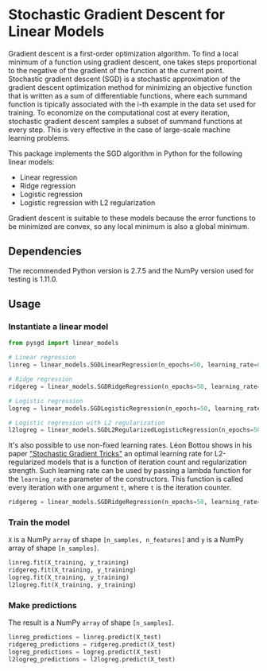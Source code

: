 # Stochastic Gradient Descent for Linear Models
Gradient descent is a first-order optimization algorithm. To find a local minimum of a function using gradient descent, one takes steps proportional to the negative of the gradient of the function at the current point. Stochastic gradient descent (SGD) is a stochastic approximation of the gradient descent optimization method for minimizing an objective function that is written as a sum of differentiable functions, where each summand function is tipically associated with the i-th example in the data set used for training. To economize on the computational cost at every iteration, stochastic gradient descent samples a subset of summand functions at every step. This is very effective in the case of large-scale machine learning problems.

This package implements the SGD algorithm in Python for the following linear models:
* Linear regression
* Ridge regression
* Logistic regression
* Logistic regression with L2 regularization

Gradient descent is suitable to these models because the error functions to be minimized are convex, so any local minimum is also a global minimum.

## Dependencies
The recommended Python version is 2.7.5 and the NumPy version used for testing is 1.11.0.

## Usage

### Instantiate a linear model
```python
from pysgd import linear_models

# Linear regression
linreg = linear_models.SGDLinearRegression(n_epochs=50, learning_rate=0.01, batch_size=1)

# Ridge regression
ridgereg = linear_models.SGDRidgeRegression(n_epochs=50, learning_rate=0.01, batch_size=1, regularization_strength=0.1)

# Logistic regression
logreg = linear_models.SGDLogisticRegression(n_epochs=50, learning_rate=0.01, batch_size=1)

# Logistic regression with L2 regularization
l2logreg = linear_models.SGDL2RegularizedLogisticRegression(n_epochs=50, learning_rate=0.01, batch_size=1, regularization_strength=0.1)
```
It's also possible to use non-fixed learning rates. Léon Bottou shows in his paper ["Stochastic Gradient Tricks"](https://www.microsoft.com/en-us/research/publication/stochastic-gradient-tricks/) an optimal learning rate for L2-regularized models that is a function of iteration count and regularization strength. Such learning rate can be used by passing a lambda function for the `learning_rate` parameter of the constructors. This function is called every iteration with one argument `t`, where `t` is the iteration counter.
```python
ridgereg = linear_models.SGDRidgeRegression(n_epochs=50, learning_rate=lambda t: gamma0 / (1 + gamma0 * regularization_strength * t), batch_size=1, regularization_strength=regularization_strength)
```

### Train the model
`X` is a NumPy `array` of shape `[n_samples, n_features]` and `y` is a NumPy array of shape `[n_samples]`.
```python
linreg.fit(X_training, y_training)
ridgereg.fit(X_training, y_training)
logreg.fit(X_training, y_training)
l2logreg.fit(X_training, y_training)
```

### Make predictions
The result is a NumPy `array` of shape `[n_samples]`.
```python
linreg_predictions = linreg.predict(X_test)
ridgereg_predictions = ridgereg.predict(X_test)
logreg_predictions = logreg.predict(X_test)
l2logreg_predictions = l2logreg.predict(X_test)
```
